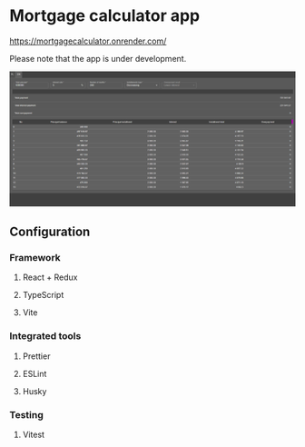 # Mortgage calculator app

https://mortgagecalculator.onrender.com/

Please note that the app is under development.

![Alt text](src/assets/app.png?raw=true 'Title')

## Configuration

### Framework

1. React + Redux

2. TypeScript

3. Vite

### Integrated tools

1. Prettier

2. ESLint

3. Husky

### Testing

1. Vitest
